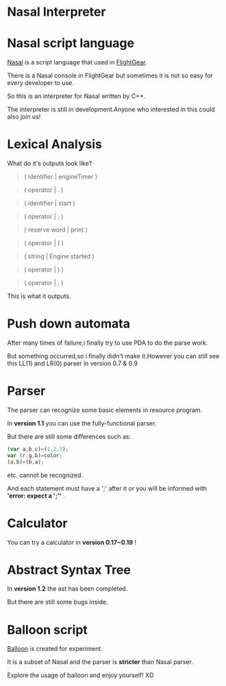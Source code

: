 # Nasal Interpreter

# Nasal script language

[Nasal](http://wiki.flightgear.org/Nasal_scripting_language) is a script language that used in [FlightGear](https://www.flightgear.org/).

There is a Nasal console in FlightGear but sometimes it is not so easy for every developer to use.

So this is an interpreter for Nasal written by C++.

The interpreter is still in development.Anyone who interested in this could also join us!
  
# Lexical Analysis
  
What do it's outputs look like?
  
> ( identifier   | engineTimer )

> ( operator     | . )

> ( identifier   | start )

> ( operator     | ; )

> ( reserve word | print )

> ( operator     | ( )

> ( string       | Engine started )

> ( operator     | ) )

> ( operator     | ; )

This is what it outputs.

# Push down automata

After many times of failure,i finally try to use PDA to do the parse work.

But something occurred,so i finally didn't make it.However you can still see this LL(1) and LR(0) parser in version 0.7 & 0.9

# Parser

The parser can recognize some basic elements in resource program.

In __version 1.1__ you can use the fully-functional parser.

But there are still some differences such as:

```javascript
(var a,b,c)=(1,2,3);
var (r,g,b)=color;
(a,b)=(b,a);
```

etc. cannot be recognized.

And each statement must have a ';' after it or you will be informed with __'error: expect a ';''__ .

# Calculator

You can try a calculator in __version 0.17~0.19__ !

# Abstract Syntax Tree

In __version 1.2__ the ast has been completed.

But there are still some bugs inside.

# Balloon script

[Balloon](https://github.com/ValKmjolnir/Balloon-script) is created for experiment.

It is a subset of Nasal and the parser is __stricter__ than Nasal parser.

Explore the usage of balloon and enjoy yourself! XD
